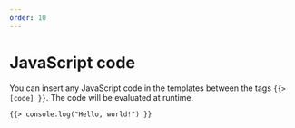 ```yaml
---
order: 10
---
```


# JavaScript code

You can insert any JavaScript code in the templates between the tags
`{{> [code] }}`. The code will be evaluated at runtime.

```vento
{{> console.log("Hello, world!") }}
```
